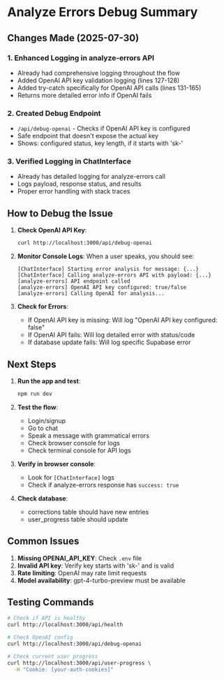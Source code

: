 # Analyze Errors Debug Summary

## Changes Made (2025-07-30)

### 1. Enhanced Logging in analyze-errors API
- Already had comprehensive logging throughout the flow
- Added OpenAI API key validation logging (lines 127-128)
- Added try-catch specifically for OpenAI API calls (lines 131-165)
- Returns more detailed error info if OpenAI fails

### 2. Created Debug Endpoint
- `/api/debug-openai` - Checks if OpenAI API key is configured
- Safe endpoint that doesn't expose the actual key
- Shows: configured status, key length, if it starts with 'sk-'

### 3. Verified Logging in ChatInterface
- Already has detailed logging for analyze-errors call
- Logs payload, response status, and results
- Proper error handling with stack traces

## How to Debug the Issue

1. **Check OpenAI API Key**:
   ```bash
   curl http://localhost:3000/api/debug-openai
   ```

2. **Monitor Console Logs**:
   When a user speaks, you should see:
   ```
   [ChatInterface] Starting error analysis for message: {...}
   [ChatInterface] Calling analyze-errors API with payload: {...}
   [analyze-errors] API endpoint called
   [analyze-errors] OpenAI API key configured: true/false
   [analyze-errors] Calling OpenAI for analysis...
   ```

3. **Check for Errors**:
   - If OpenAI API key is missing: Will log "OpenAI API key configured: false"
   - If OpenAI API fails: Will log detailed error with status/code
   - If database update fails: Will log specific Supabase error

## Next Steps

1. **Run the app and test**:
   ```bash
   npm run dev
   ```

2. **Test the flow**:
   - Login/signup
   - Go to chat
   - Speak a message with grammatical errors
   - Check browser console for logs
   - Check terminal console for API logs

3. **Verify in browser console**:
   - Look for `[ChatInterface]` logs
   - Check if analyze-errors response has `success: true`

4. **Check database**:
   - corrections table should have new entries
   - user_progress table should update

## Common Issues

1. **Missing OPENAI_API_KEY**: Check `.env` file
2. **Invalid API key**: Verify key starts with 'sk-' and is valid
3. **Rate limiting**: OpenAI may rate limit requests
4. **Model availability**: gpt-4-turbo-preview must be available

## Testing Commands

```bash
# Check if API is healthy
curl http://localhost:3000/api/health

# Check OpenAI config
curl http://localhost:3000/api/debug-openai

# Check current user progress
curl http://localhost:3000/api/user-progress \
  -H "Cookie: [your-auth-cookies]"
```